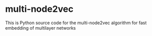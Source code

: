 # multi-node2vec
This is Python source code for the multi-node2vec algorithm for fast embedding of multilayer networks
